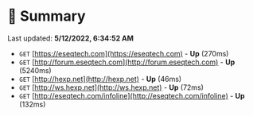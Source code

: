 # 📖 Summary
Last updated: **5/12/2022, 6:34:52 AM**

- `GET` [https://eseqtech.com](https://eseqtech.com) - **Up** (270ms)
- `GET` [http://forum.eseqtech.com](http://forum.eseqtech.com) - **Up** (5240ms)
- `GET` [http://hexp.net](http://hexp.net) - **Up** (46ms)
- `GET` [http://ws.hexp.net](http://ws.hexp.net) - **Up** (72ms)
- `GET` [http://eseqtech.com/infoline](http://eseqtech.com/infoline) - **Up** (132ms)

